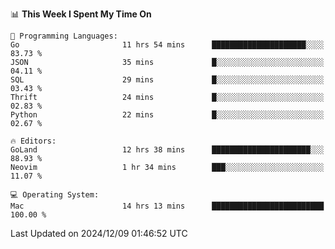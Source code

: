 <!--START_SECTION:waka-->
📊 **This Week I Spent My Time On** 

```text
💬 Programming Languages: 
Go                       11 hrs 54 mins      █████████████████████░░░░   83.73 % 
JSON                     35 mins             █░░░░░░░░░░░░░░░░░░░░░░░░   04.11 % 
SQL                      29 mins             █░░░░░░░░░░░░░░░░░░░░░░░░   03.43 % 
Thrift                   24 mins             █░░░░░░░░░░░░░░░░░░░░░░░░   02.83 % 
Python                   22 mins             █░░░░░░░░░░░░░░░░░░░░░░░░   02.67 % 

🔥 Editors: 
GoLand                   12 hrs 38 mins      ██████████████████████░░░   88.93 % 
Neovim                   1 hr 34 mins        ███░░░░░░░░░░░░░░░░░░░░░░   11.07 % 

💻 Operating System: 
Mac                      14 hrs 13 mins      █████████████████████████   100.00 % 
```


 Last Updated on 2024/12/09 01:46:52 UTC
<!--END_SECTION:waka-->
